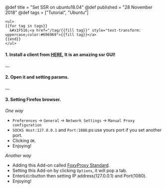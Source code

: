 @def title = "Set SSR on ubuntu18.04"
@def published = "28 November 2018"
@def tags = ["Tutorial", "Ubuntu"]

~~~
<ul>
{{for tag in tags}}
  &#x1F516;<a href="/tag/{{fill tag}}" style="text-transform: uppercase;color:#696969">{{fill tag}}</a>
{{end}}
</ul>
~~~

#### 1. Install a client from [HERE](https://github.com/erguotou520/electron-ssr), It is an amazing ssr GUI!
**...**
#### 2. Open it and setting params.
**...**
#### 3. Setting Firefox browser.

*One way*

- `Preferences` -> `General` -> `Network Settings` -> `Manual Proxy configuration`
- `SOCKS Host:127.0.0.1` and `Port:1080`.ps:use yours port if you set another port.
- Clicking `OK`.
- Enjoying!


*Another way*

- Adding this Add-on called [FoxyProxy Standard](https://addons.mozilla.org/en-US/firefox/addon/foxyproxy-standard/).
- Setting this Add-on by clicking `Options`, it will pop a tab.
- Enter`Edit`button then setting IP address(127.0.0.1) and Port(1080).
- Enjoying!
